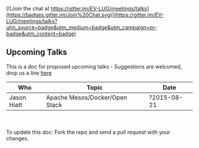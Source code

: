 [![Join the chat at https://gitter.im/EV-LUG/meetings/talks](https://badges.gitter.im/Join%20Chat.svg)](https://gitter.im/EV-LUG/meetings/talks?utm_source=badge&utm_medium=badge&utm_campaign=pr-badge&utm_content=badge)

## Upcoming Talks
This is a doc for proposed upcoming talks - Suggestions are welcomed, drop us a line [here](https://gitter.im/EV-LUG/meetings/talks)

| Who               |  Topic                           |  Date       |
|-------------------|----------------------------------|-------------|
| Jason Hiatt       |  Apache Mesos/Docker/Open Stack  | ?2015-08-21 |

<br>
<br>
To update this doc:  
Fork the repo and send a pull request with your changes.

